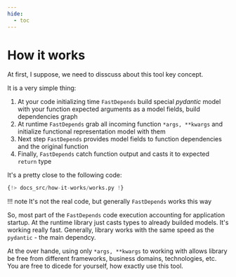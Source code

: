```yaml
---
hide:
  - toc
---
```


# How it works

At first, I suppose, we need to disscuss about this tool key concept.

It is a very simple thing:

1. At your code initializing time `FastDepends` build special *pydantic* model with your function expected arguments as a model fields,
  build dependencies graph
2. At runtime `FastDepends` grab all incoming function `*args, **kwargs` and initialize functional representation model with them
3. Next step `FastDepends` provides model fields to function dependencies and the original function 
4. Finally, `FastDepends` catch function output and casts it to expected `return` type

It's a pretty close to the following code:

```python linenums="1"
{!> docs_src/how-it-works/works.py !}
```

!!! note
    It's not the real code, but generally `FastDepends` works this way

So, most part of the `FastDepends` code execution accounting for application startup.
At the runtime library just casts types to already builded models. It's working really fast.
Generally, library works with the same speed as the `pydantic` - the main dependcy.

At the over hande, using only `*args, **kwargs` to working with allows library be free
from different frameworks, business domains, technologies, etc. You are free to dicede for
yourself, how exactly use this tool.